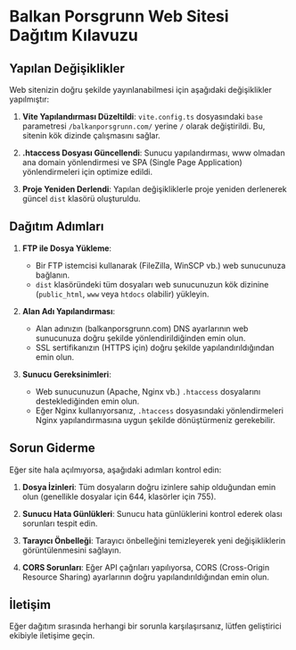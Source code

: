 # Balkan Porsgrunn Web Sitesi Dağıtım Kılavuzu

## Yapılan Değişiklikler

Web sitenizin doğru şekilde yayınlanabilmesi için aşağıdaki değişiklikler yapılmıştır:

1. **Vite Yapılandırması Düzeltildi**: `vite.config.ts` dosyasındaki `base` parametresi `/balkanporsgrunn.com/` yerine `/` olarak değiştirildi. Bu, sitenin kök dizinde çalışmasını sağlar.

2. **.htaccess Dosyası Güncellendi**: Sunucu yapılandırması, www olmadan ana domain yönlendirmesi ve SPA (Single Page Application) yönlendirmeleri için optimize edildi.

3. **Proje Yeniden Derlendi**: Yapılan değişikliklerle proje yeniden derlenerek güncel `dist` klasörü oluşturuldu.

## Dağıtım Adımları

1. **FTP ile Dosya Yükleme**:
   - Bir FTP istemcisi kullanarak (FileZilla, WinSCP vb.) web sunucunuza bağlanın.
   - `dist` klasöründeki tüm dosyaları web sunucunuzun kök dizinine (`public_html`, `www` veya `htdocs` olabilir) yükleyin.

2. **Alan Adı Yapılandırması**:
   - Alan adınızın (balkanporsgrunn.com) DNS ayarlarının web sunucunuza doğru şekilde yönlendirildiğinden emin olun.
   - SSL sertifikanızın (HTTPS için) doğru şekilde yapılandırıldığından emin olun.

3. **Sunucu Gereksinimleri**:
   - Web sunucunuzun (Apache, Nginx vb.) `.htaccess` dosyalarını desteklediğinden emin olun.
   - Eğer Nginx kullanıyorsanız, `.htaccess` dosyasındaki yönlendirmeleri Nginx yapılandırmasına uygun şekilde dönüştürmeniz gerekebilir.

## Sorun Giderme

Eğer site hala açılmıyorsa, aşağıdaki adımları kontrol edin:

1. **Dosya İzinleri**: Tüm dosyaların doğru izinlere sahip olduğundan emin olun (genellikle dosyalar için 644, klasörler için 755).

2. **Sunucu Hata Günlükleri**: Sunucu hata günlüklerini kontrol ederek olası sorunları tespit edin.

3. **Tarayıcı Önbelleği**: Tarayıcı önbelleğini temizleyerek yeni değişikliklerin görüntülenmesini sağlayın.

4. **CORS Sorunları**: Eğer API çağrıları yapılıyorsa, CORS (Cross-Origin Resource Sharing) ayarlarının doğru yapılandırıldığından emin olun.

## İletişim

Eğer dağıtım sırasında herhangi bir sorunla karşılaşırsanız, lütfen geliştirici ekibiyle iletişime geçin.